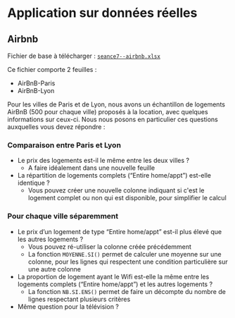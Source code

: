 # Application sur données réelles 

## Airbnb

Fichier de base à télécharger : [`seance7--airbnb.xlsx`](seance7--airbnb.xlsx)

Ce fichier comporte 2 feuilles :
- AirBnB-Paris
- AirBnB-Lyon

Pour les villes de Paris et de Lyon, nous avons un échantillon de logements AirBnB (500 pour chaque ville) proposés à la location, avec quelques informations sur ceux-ci. Nous nous posons en particulier ces questions auxquelles vous devez répondre :

### Comparaison entre Paris et Lyon
    
- Le prix des logements est-il le même entre les deux villes ?
    - A faire idéalement dans une nouvelle feuille
- La répartition de logements complets (“Entire home/appt”) est-elle identique ?
    - Vous pouvez créer une nouvelle colonne indiquant si c'est le logement complet ou non qui est disponible, pour simplifier le calcul

### Pour chaque ville séparemment

- Le prix d’un logement de type “Entire home/appt” est-il plus élevé que les autres logements ?
    - Vous pouvez ré-utiliser la colonne créée précédemment
    - La fonction `MOYENNE.SI()` permet de calculer une moyenne sur une colonne, pour les lignes qui respectent une condition particulière sur une autre colonne
- La proportion de logement ayant le Wifi est-elle la même entre les logements complets (“Entire home/appt”) et les autres logements ?
    - La fonction `NB.SI.ENS()` permet de faire un décompte du nombre de lignes respectant plusieurs critères
- Même question pour la télévision ?
